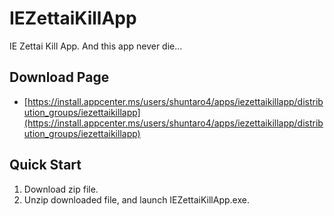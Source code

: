 # IEZettaiKillApp
IE Zettai Kill App. And this app never die...

## Download Page
- [https://install.appcenter.ms/users/shuntaro4/apps/iezettaikillapp/distribution_groups/iezettaikillapp](https://install.appcenter.ms/users/shuntaro4/apps/iezettaikillapp/distribution_groups/iezettaikillapp)

## Quick Start
1. Download zip file.
2. Unzip downloaded file, and launch IEZettaiKillApp.exe.
